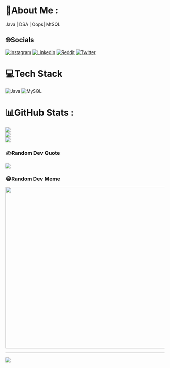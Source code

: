 # 💫About Me :
Java | DSA | Oops| MtSQL 

## 🌐Socials
[![Instagram](https://img.shields.io/badge/Instagram-%23E4405F.svg?logo=Instagram&logoColor=white)](https://instagram.com/ikhanasim) [![LinkedIn](https://img.shields.io/badge/LinkedIn-%230077B5.svg?logo=linkedin&logoColor=white)](https://linkedin.com/in/ikhanasim) [![Reddit](https://img.shields.io/badge/Reddit-%23FF4500.svg?logo=Reddit&logoColor=white)](https://reddit.com/user/khanmasim) [![Twitter](https://img.shields.io/badge/Twitter-%231DA1F2.svg?logo=Twitter&logoColor=white)](https://twitter.com/ikhanasim) 

# 💻Tech Stack
![Java](https://img.shields.io/badge/java-%23ED8B00.svg?style=plastic&logo=java&logoColor=white) ![MySQL](https://img.shields.io/badge/mysql-%2300f.svg?style=plastic&logo=mysql&logoColor=white)
# 📊GitHub Stats :
![](https://github-readme-stats.vercel.app/api?username=ikhanasim&theme=radical&hide_border=false&include_all_commits=false&count_private=false)<br/>
![](https://github-readme-streak-stats.herokuapp.com/?user=ikhanasim&theme=radical&hide_border=false)<br/>
![](https://github-readme-stats.vercel.app/api/top-langs/?username=ikhanasim&theme=radical&hide_border=false&include_all_commits=false&count_private=false&layout=compact)

### ✍️Random Dev Quote
![](https://quotes-github-readme.vercel.app/api?type=horizontal&theme=radical)

### 😂Random Dev Meme
<img src="https://random-memer.herokuapp.com/" width="512px"/>

---
[![](https://visitcount.itsvg.in/api?id=ikhanasim&icon=0&color=0)](https://visitcount.itsvg.in)
